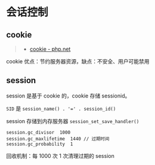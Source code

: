 # 会话控制

## cookie

> - [cookie - php.net](https://www.php.net/manual/zh/features.cookies.php)

cookie 优点：节约服务器资源，缺点：不安全、用户可能禁用

## session

session 是基于 cookie 的，cookie 存储 sessionid。

`SID` 是 `session_name() . '=' . session_id()`

session 存储到内存服务器 `session_set_save_handler()`

```
session.gc_divisor	1000 
session.gc_maxlifetime	1440 // 过期时间
session.gc_probability	1 
```

回收机制：每 1000 次 1 次清理过期的 session